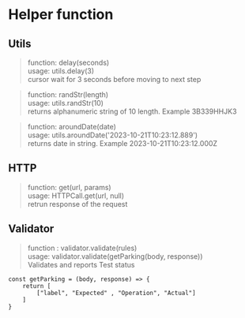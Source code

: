 #  Helper function

## Utils

> function: delay(seconds)
<br> usage:  utils.delay(3) <br>
cursor wait for 3 seconds before moving to next step 

> function: randStr(length)
<br> usage:  utils.randStr(10) <br>
returns alphanumeric string of 10 length. Example 3B339HHJK3 

> function: aroundDate(date)
<br> usage:  utils.aroundDate('2023-10-21T10:23:12.889') <br>
returns date in string. Example 2023-10-21T10:23:12.000Z 

## HTTP

> function: get(url, params)
<br> usage:  HTTPCall.get(url, null) <br>
retrun response of the request 


## Validator

> function : validator.validate(rules)
<br> usage: validator.validate(getParking(body, response)) <br>
Validates and reports Test status
```
const getParking = (body, response) => {
    return [
        ["label", "Expected" , "Operation", "Actual"]
    ]
}
```
